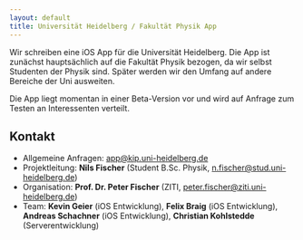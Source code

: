 ```yaml
---
layout: default
title: Universität Heidelberg / Fakultät Physik App
---
```


Wir schreiben eine iOS App für die Universität Heidelberg. Die App ist zunächst hauptsächlich auf die Fakultät Physik bezogen, da wir selbst Studenten der Physik sind. Später werden wir den Umfang auf andere Bereiche der Uni ausweiten.

Die App liegt momentan in einer Beta-Version vor und wird auf Anfrage zum Testen an Interessenten verteilt.

## Kontakt

- Allgemeine Anfragen: [app@kip.uni-heidelberg.de](mailto:app@kip.uni-heidelberg.de)
- Projektleitung: **Nils Fischer** (Student B.Sc. Physik, [n.fischer@stud.uni-heidelberg.de](mailto:n.fischer@stud.uni-heidelberg.de))
- Organisation: **Prof. Dr. Peter Fischer** (ZITI, [peter.fischer@ziti.uni-heidelberg.de](mailto:peter.fischer@ziti.uni-heidelberg.de))
- Team: **Kevin Geier** (iOS Entwicklung), **Felix Braig** (iOS Entwicklung), **Andreas Schachner** (iOS Entwicklung), **Christian Kohlstedde** (Serverentwicklung)
